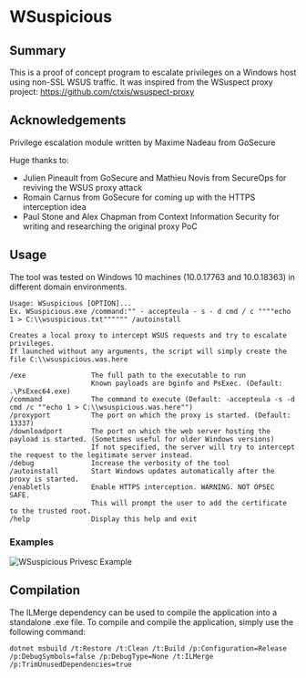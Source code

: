 # WSuspicious

## Summary
This is a proof of concept program to escalate privileges on a Windows host using non-SSL WSUS traffic.
It was inspired from the WSuspect proxy project: https://github.com/ctxis/wsuspect-proxy

## Acknowledgements
Privilege escalation module written by Maxime Nadeau from GoSecure

Huge thanks to:
* Julien Pineault from GoSecure and Mathieu Novis from ‎SecureOps for reviving the WSUS proxy attack
* Romain Carnus from GoSecure for coming up with the HTTPS interception idea
* Paul Stone and Alex Chapman from Context Information Security for writing and researching the original proxy PoC

## Usage
The tool was tested on Windows 10 machines (10.0.17763 and 10.0.18363) in different domain environments.

```
Usage: WSuspicious [OPTION]...
Ex. WSuspicious.exe /command:"" - accepteula - s - d cmd / c """"echo 1 > C:\\wsuspicious.txt"""""" /autoinstall

Creates a local proxy to intercept WSUS requests and try to escalate privileges.
If launched without any arguments, the script will simply create the file C:\\wsuspicious.was.here

/exe                The full path to the executable to run
				    Known payloads are bginfo and PsExec. (Default: .\PsExec64.exe)
/command            The command to execute (Default: -accepteula -s -d cmd /c ""echo 1 > C:\\wsuspicious.was.here"")
/proxyport          The port on which the proxy is started. (Default: 13337)
/downloadport       The port on which the web server hosting the payload is started. (Sometimes useful for older Windows versions)
				    If not specified, the server will try to intercept the request to the legitimate server instead.
/debug              Increase the verbosity of the tool
/autoinstall        Start Windows updates automatically after the proxy is started.
/enabletls          Enable HTTPS interception. WARNING. NOT OPSEC SAFE. 
				    This will prompt the user to add the certificate to the trusted root.
/help               Display this help and exit
```

### Examples
![WSuspicious Privesc Example](https://raw.githubusercontent.com/GoSecure/WSuspicious/master/docs/privesc.gif)

## Compilation
The ILMerge dependency can be used to compile the application into a standalone .exe file.
To compile and compile the application, simply use the following command:
```
dotnet msbuild /t:Restore /t:Clean /t:Build /p:Configuration=Release /p:DebugSymbols=false /p:DebugType=None /t:ILMerge /p:TrimUnusedDependencies=true